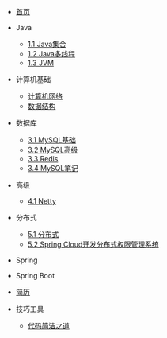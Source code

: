 * [首页](/)

* Java

  * [1.1 Java集合](sunsas/Java集合)
  * [1.2 Java多线程](sunsas/Java多线程)
  * [1.3 JVM](sunsas/JVM)

* 计算机基础

  * [计算机网络](sunsas/计算机网络)
  * [数据结构](sunsas/数据结构)

* 数据库

  * [3.1 MySQL基础](sunsas/MySQL)
  * [3.2 MySQL高级](sunsas/MySQL高级)
  * [3.3 Redis](sunsas/Redis)
  * [3.4 MySQL笔记](sunsas/MySQL笔记)

* 高级
  * [4.1 Netty](sunsas/highLevel/Netty)


* 分布式
  * [5.1 分布式](sunsas/分布式)
  * [5.2 Spring Cloud开发分布式权限管理系统](sunsas/分布式权限管理系统)

* Spring


* Spring Boot

* [简历](sunsas/简历)


* 技巧工具

  * [代码简洁之道](sunsas/代码简洁之道)